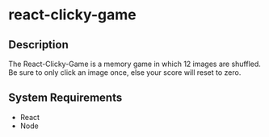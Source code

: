 # react-clicky-game

## Description

The React-Clicky-Game is a memory game in which 12 images are shuffled. Be sure to only click an image once, else your score will reset to zero.

## System Requirements

+ React
+ Node
